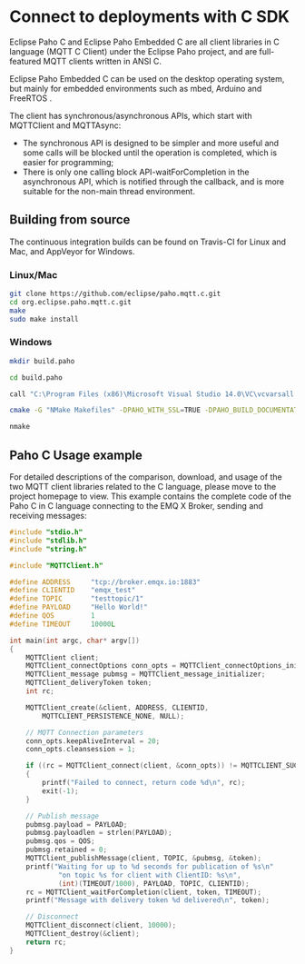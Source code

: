 # Connect to deployments with C SDK

Eclipse Paho C and Eclipse Paho Embedded C are all client libraries in C language (MQTT C Client) under the Eclipse Paho project, and are full-featured MQTT clients written in ANSI C.

Eclipse Paho Embedded C can be used on the desktop operating system, but mainly for embedded environments such as mbed, Arduino and FreeRTOS .

The client has synchronous/asynchronous APIs, which start with MQTTClient and MQTTAsync:

* The synchronous API is designed to be simpler and more useful and some calls will be blocked until the operation is completed, which is easier for programming;
* There is only one calling block API-waitForCompletion in the asynchronous API, which is notified through the callback, and is more suitable for the non-main thread environment.

## Building from source
The continuous integration builds can be found on Travis-CI for Linux and Mac, and AppVeyor for Windows.

### Linux/Mac
```bash
git clone https://github.com/eclipse/paho.mqtt.c.git
cd org.eclipse.paho.mqtt.c.git
make
sudo make install
```

### Windows
```bash
mkdir build.paho

cd build.paho

call "C:\Program Files (x86)\Microsoft Visual Studio 14.0\VC\vcvarsall.bat" x64

cmake -G "NMake Makefiles" -DPAHO_WITH_SSL=TRUE -DPAHO_BUILD_DOCUMENTATION=FALSE -DPAHO_BUILD_SAMPLES=TRUE -DCMAKE_BUILD_TYPE=Release -DCMAKE_VERBOSE_MAKEFILE=TRUE ..

nmake
```


## Paho C Usage example
For detailed descriptions of the comparison, download, and usage of the two MQTT client libraries related to the C language, please move to the project homepage to view. This example contains the complete code of the Paho C in C language connecting to the EMQ X Broker, sending and receiving messages:
```c
#include "stdio.h"
#include "stdlib.h"
#include "string.h"

#include "MQTTClient.h"

#define ADDRESS     "tcp://broker.emqx.io:1883"
#define CLIENTID    "emqx_test"
#define TOPIC       "testtopic/1"
#define PAYLOAD     "Hello World!"
#define QOS         1
#define TIMEOUT     10000L

int main(int argc, char* argv[])
{
    MQTTClient client;
    MQTTClient_connectOptions conn_opts = MQTTClient_connectOptions_initializer;
    MQTTClient_message pubmsg = MQTTClient_message_initializer;
    MQTTClient_deliveryToken token;
    int rc;

    MQTTClient_create(&client, ADDRESS, CLIENTID,
        MQTTCLIENT_PERSISTENCE_NONE, NULL);

    // MQTT Connection parameters
    conn_opts.keepAliveInterval = 20;
    conn_opts.cleansession = 1;

    if ((rc = MQTTClient_connect(client, &conn_opts)) != MQTTCLIENT_SUCCESS)
    {
        printf("Failed to connect, return code %d\n", rc);
        exit(-1);
    }

    // Publish message
    pubmsg.payload = PAYLOAD;
    pubmsg.payloadlen = strlen(PAYLOAD);
    pubmsg.qos = QOS;
    pubmsg.retained = 0;
    MQTTClient_publishMessage(client, TOPIC, &pubmsg, &token);
    printf("Waiting for up to %d seconds for publication of %s\n"
            "on topic %s for client with ClientID: %s\n",
            (int)(TIMEOUT/1000), PAYLOAD, TOPIC, CLIENTID);
    rc = MQTTClient_waitForCompletion(client, token, TIMEOUT);
    printf("Message with delivery token %d delivered\n", token);

    // Disconnect
    MQTTClient_disconnect(client, 10000);
    MQTTClient_destroy(&client);
    return rc;
}
```